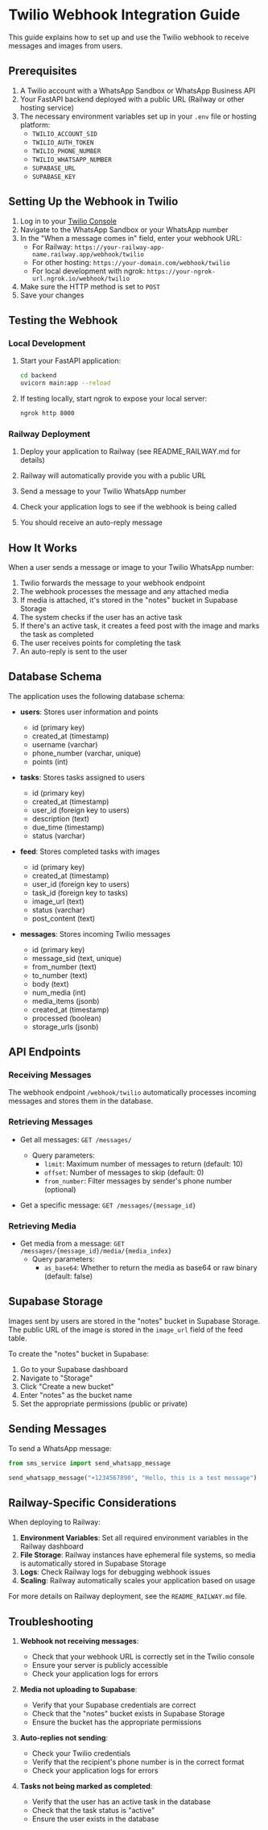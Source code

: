 # Twilio Webhook Integration Guide

This guide explains how to set up and use the Twilio webhook to receive messages and images from users.

## Prerequisites

1. A Twilio account with a WhatsApp Sandbox or WhatsApp Business API
2. Your FastAPI backend deployed with a public URL (Railway or other hosting service)
3. The necessary environment variables set up in your `.env` file or hosting platform:
   - `TWILIO_ACCOUNT_SID`
   - `TWILIO_AUTH_TOKEN`
   - `TWILIO_PHONE_NUMBER`
   - `TWILIO_WHATSAPP_NUMBER`
   - `SUPABASE_URL`
   - `SUPABASE_KEY`

## Setting Up the Webhook in Twilio

1. Log in to your [Twilio Console](https://www.twilio.com/console)
2. Navigate to the WhatsApp Sandbox or your WhatsApp number
3. In the "When a message comes in" field, enter your webhook URL:
   - For Railway: `https://your-railway-app-name.railway.app/webhook/twilio`
   - For other hosting: `https://your-domain.com/webhook/twilio`
   - For local development with ngrok: `https://your-ngrok-url.ngrok.io/webhook/twilio`
4. Make sure the HTTP method is set to `POST`
5. Save your changes

## Testing the Webhook

### Local Development
1. Start your FastAPI application:
   ```bash
   cd backend
   uvicorn main:app --reload
   ```

2. If testing locally, start ngrok to expose your local server:
   ```bash
   ngrok http 8000
   ```

### Railway Deployment
1. Deploy your application to Railway (see README_RAILWAY.md for details)
2. Railway will automatically provide you with a public URL

3. Send a message to your Twilio WhatsApp number
4. Check your application logs to see if the webhook is being called
5. You should receive an auto-reply message

## How It Works

When a user sends a message or image to your Twilio WhatsApp number:

1. Twilio forwards the message to your webhook endpoint
2. The webhook processes the message and any attached media
3. If media is attached, it's stored in the "notes" bucket in Supabase Storage
4. The system checks if the user has an active task
5. If there's an active task, it creates a feed post with the image and marks the task as completed
6. The user receives points for completing the task
7. An auto-reply is sent to the user

## Database Schema

The application uses the following database schema:

- **users**: Stores user information and points
  - id (primary key)
  - created_at (timestamp)
  - username (varchar)
  - phone_number (varchar, unique)
  - points (int)

- **tasks**: Stores tasks assigned to users
  - id (primary key)
  - created_at (timestamp)
  - user_id (foreign key to users)
  - description (text)
  - due_time (timestamp)
  - status (varchar)

- **feed**: Stores completed tasks with images
  - id (primary key)
  - created_at (timestamp)
  - user_id (foreign key to users)
  - task_id (foreign key to tasks)
  - image_url (text)
  - status (varchar)
  - post_content (text)

- **messages**: Stores incoming Twilio messages
  - id (primary key)
  - message_sid (text, unique)
  - from_number (text)
  - to_number (text)
  - body (text)
  - num_media (int)
  - media_items (jsonb)
  - created_at (timestamp)
  - processed (boolean)
  - storage_urls (jsonb)

## API Endpoints

### Receiving Messages

The webhook endpoint `/webhook/twilio` automatically processes incoming messages and stores them in the database.

### Retrieving Messages

- Get all messages: `GET /messages/`
  - Query parameters:
    - `limit`: Maximum number of messages to return (default: 10)
    - `offset`: Number of messages to skip (default: 0)
    - `from_number`: Filter messages by sender's phone number (optional)

- Get a specific message: `GET /messages/{message_id}`

### Retrieving Media

- Get media from a message: `GET /messages/{message_id}/media/{media_index}`
  - Query parameters:
    - `as_base64`: Whether to return the media as base64 or raw binary (default: false)

## Supabase Storage

Images sent by users are stored in the "notes" bucket in Supabase Storage. The public URL of the image is stored in the `image_url` field of the feed table.

To create the "notes" bucket in Supabase:

1. Go to your Supabase dashboard
2. Navigate to "Storage"
3. Click "Create a new bucket"
4. Enter "notes" as the bucket name
5. Set the appropriate permissions (public or private)

## Sending Messages

To send a WhatsApp message:

```python
from sms_service import send_whatsapp_message

send_whatsapp_message("+1234567890", "Hello, this is a test message")
```

## Railway-Specific Considerations

When deploying to Railway:

1. **Environment Variables**: Set all required environment variables in the Railway dashboard
2. **File Storage**: Railway instances have ephemeral file systems, so media is automatically stored in Supabase Storage
3. **Logs**: Check Railway logs for debugging webhook issues
4. **Scaling**: Railway automatically scales your application based on usage

For more details on Railway deployment, see the `README_RAILWAY.md` file.

## Troubleshooting

1. **Webhook not receiving messages**:
   - Check that your webhook URL is correctly set in the Twilio console
   - Ensure your server is publicly accessible
   - Check your application logs for errors

2. **Media not uploading to Supabase**:
   - Verify that your Supabase credentials are correct
   - Check that the "notes" bucket exists in Supabase Storage
   - Ensure the bucket has the appropriate permissions

3. **Auto-replies not sending**:
   - Check your Twilio credentials
   - Verify that the recipient's phone number is in the correct format
   - Check your application logs for errors

4. **Tasks not being marked as completed**:
   - Verify that the user has an active task in the database
   - Check that the task status is "active"
   - Ensure the user exists in the database 